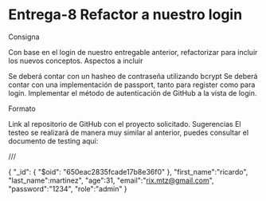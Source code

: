 # Entrega-8 Refactor a nuestro login

Consigna

Con base en el login de nuestro entregable anterior, refactorizar para incluir los nuevos conceptos.
Aspectos a incluir

Se deberá contar con un hasheo de contraseña utilizando bcrypt
Se deberá contar con una implementación de passport, tanto para register como para login.
Implementar el método de autenticación de GitHub a la vista de login.

Formato

Link al repositorio de GitHub con el proyecto solicitado.
Sugerencias
El testeo se realizará de manera muy similar al anterior, puedes consultar el documento de testing aquí: 


///


{
  "_id": {
    "$oid": "650eac2835fcade17b8e36f0"
  },
  "first_name":"ricardo",
  "last_name":martinez",
  "age":31,
  "email":"rix.mtz@gmail.com",
  "password":"1234",
  "role":"admin"
}